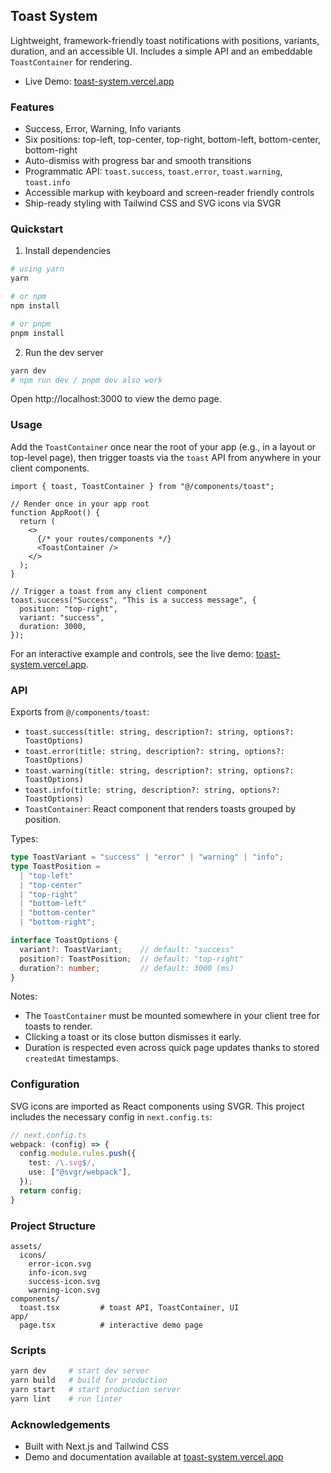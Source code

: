 ## Toast System

Lightweight, framework-friendly toast notifications with positions, variants, duration, and an accessible UI. Includes a simple API and an embeddable `ToastContainer` for rendering.

- Live Demo: [toast-system.vercel.app](https://toast-system.vercel.app/)

### Features
- Success, Error, Warning, Info variants
- Six positions: top-left, top-center, top-right, bottom-left, bottom-center, bottom-right
- Auto-dismiss with progress bar and smooth transitions
- Programmatic API: `toast.success`, `toast.error`, `toast.warning`, `toast.info`
- Accessible markup with keyboard and screen-reader friendly controls
- Ship-ready styling with Tailwind CSS and SVG icons via SVGR

### Quickstart

1) Install dependencies

```bash
# using yarn
yarn

# or npm
npm install

# or pnpm
pnpm install
```

2) Run the dev server

```bash
yarn dev
# npm run dev / pnpm dev also work
```

Open http://localhost:3000 to view the demo page.

### Usage

Add the `ToastContainer` once near the root of your app (e.g., in a layout or top-level page), then trigger toasts via the `toast` API from anywhere in your client components.

```tsx
import { toast, ToastContainer } from "@/components/toast";

// Render once in your app root
function AppRoot() {
  return (
    <>
      {/* your routes/components */}
      <ToastContainer />
    </>
  );
}

// Trigger a toast from any client component
toast.success("Success", "This is a success message", {
  position: "top-right",
  variant: "success",
  duration: 3000,
});
```

For an interactive example and controls, see the live demo: [toast-system.vercel.app](https://toast-system.vercel.app/).

### API

Exports from `@/components/toast`:

- `toast.success(title: string, description?: string, options?: ToastOptions)`
- `toast.error(title: string, description?: string, options?: ToastOptions)`
- `toast.warning(title: string, description?: string, options?: ToastOptions)`
- `toast.info(title: string, description?: string, options?: ToastOptions)`
- `ToastContainer`: React component that renders toasts grouped by position.

Types:

```ts
type ToastVariant = "success" | "error" | "warning" | "info";
type ToastPosition =
  | "top-left"
  | "top-center"
  | "top-right"
  | "bottom-left"
  | "bottom-center"
  | "bottom-right";

interface ToastOptions {
  variant?: ToastVariant;    // default: "success"
  position?: ToastPosition;  // default: "top-right"
  duration?: number;         // default: 3000 (ms)
}
```

Notes:
- The `ToastContainer` must be mounted somewhere in your client tree for toasts to render.
- Clicking a toast or its close button dismisses it early.
- Duration is respected even across quick page updates thanks to stored `createdAt` timestamps.

### Configuration

SVG icons are imported as React components using SVGR. This project includes the necessary config in `next.config.ts`:

```ts
// next.config.ts
webpack: (config) => {
  config.module.rules.push({
    test: /\.svg$/,
    use: ["@svgr/webpack"],
  });
  return config;
}
```

### Project Structure

```
assets/
  icons/
    error-icon.svg
    info-icon.svg
    success-icon.svg
    warning-icon.svg
components/
  toast.tsx         # toast API, ToastContainer, UI
app/
  page.tsx          # interactive demo page
```

### Scripts

```bash
yarn dev     # start dev server
yarn build   # build for production
yarn start   # start production server
yarn lint    # run linter
```

### Acknowledgements

- Built with Next.js and Tailwind CSS
- Demo and documentation available at [toast-system.vercel.app](https://toast-system.vercel.app/)
